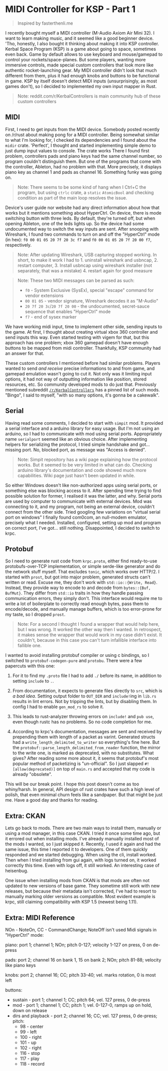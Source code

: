# MIDI Controller for KSP - Part 1

> Inspired by fasterthenli.me

I recently bought myself a MIDI controller (M-Audio Axiom Air Mini 32). I want
to learn making music, and it seemed like a good beginner device. 'Tho,
honestly, I also bought it thinking about making it into KSP controller.
Kerbal Space Program (KSP) is a game about going to space, sometimes even back.
Game by default allows to use keyboard and mouse/gamepad to control your
rockets/space-planes. But some players, wanting more immersive controls, made
special custom controllers that look more like authentic rocket-launching gear.
My MIDI controller didn't look that much different from them, plus it had
enough knobs and buttons to be functional in game. KSP by itself doesn't detect
MIDI inputs (unsurprisingly, as most games don't), so I decided to implemented
my own input mapper in Rust.

> Note: reddit.com/r/KerbalControllers is main community hub of these custom
controllers

## MIDI

First, I need to get inputs from the MIDI device. Somebody posted recently
on /r/rust about making pong for a MIDI controller. Being somewhat similar to
what I'm looking for, I checked its dependencies and I found about
the `midir` crate. 'Perfect', I thought and started implementing simple demo
to just dump input values to console. The crate works There I found first problem,
controllers pads and piano keys had the same channel number, so program
couldn't distinguish them. But one of the programs that come with
the controller, Ableton, had no problem with that. More precisely, it displays
piano key as channel 1 and pads as channel 16. Something funky was going on.

> Note: There seems to be some kind of hang when I Ctrl+C the program, but
using `ctrlc` crate, a `static` `AtomicBool` and checking condition as part
of the main loop resolves the issue.

Device's user guide nor website had any direct information about how that works
but it mentions something about HyperCtrl. On device, there is mode switching
button with three leds. By default, they're turned off, but when opening
Ableton, one of the leds lights up. So the device had some undocumented way to
switch the way inputs are sent. After snooping with Wireshark, I found two
commands to turn on and off the "HyperCtrl" mode (in hex):
`f0 00 01 05 20 7f 20 3c f7` and `f0 00 01 05 20 7f 20 00 f7`, respectively.

> Note: After updating Wireshark, USB capturing stopped working. In short, to
make it work I had to 1. uninstall wireshark and usbncap, 2. restart
computer, 3. Install usbncap using wireshark installer (not separately, that
was a mistake) 4. restart again for good measure

> Note: These two MIDI messages can be parsed as such:
> - `f0` - System Exclusive (SysEx), special "escape" command for vendor
extensions
> - `00 01 05` - vendor signature, Wireshark decodes it as "M-Audio"
> - `20 7f 20 3c`/`20 7f 20 00` - the undocumented, secret-sauce sequence that
enables "HyperCtrl" mode
> - `f7` - end of sysex marker

We have working midi input, time to implement other side, sending inputs to
the game. At first, I thought about creating virtual xbox 360 controller and
send inputs this way. Even started testing with vigem for that, but this
approach has one problem; xbox 360 gamepad doesn't have enough buttons to be
mapped from midi controller. Thankfully, KSP community had an answer for that.

These custom controllers I mentioned before had similar problems. Players
wanted to send *and receive* precise informations to and from game, and gamepad
emulation wasn't going to cut it. Not only was it limiting input options, it
had not way of outputting information like position, stored resources, etc.
So community developed mods to do just that. Previously mentioned subreddit
[`/r/KerbalControllers`](reddit.com/r/KerbalControllers) has a pinned list of
such mods. "Bingo", I said to myself, "with so many options, it's gonna be a
cakewalk".

## Serial

Having read some comments, I decided to start with `simpit` mod. It provided a
serial interface and a arduino library for easy usage. But I'm not using
an arduino, so I had to communicate with mod using serial ports. Appropriately
name `serialport` seemed like an obvious choice. After implementing helpers
for serializing the protocol, I tried simple handshake and got... missing port.
No, blocked port, as message was "Access is denied".

> Note: Simpit repository has a wiki page explaining how the protocol works.
But it seemed to be very limited in what can do. Checking arduino library's
documentation and code showed much more capabilities. Wiki page just hasn't
been updated in while.

So either Windows doesn't like non-authorized apps using serial ports, or
something else was blocking access to it. After spending time trying to find
possible solution for former, I realised it was the latter, and why. Serial
ports are used by computer to communicate with external devices. Mod was
connecting to it, and my program, not being an external device, couldn't
connect from the other side. Tried googling few variations on "virtual serial
port on windows" I finally found com0com, an null-modem emulator, precisely
what I needed. Installed, configured, setting up mod and program on correct
port, I've got... still nothing. Disappointed, I decided to switch to krpc.

## Protobuf

So I need to generate rust code from `krpc.proto`, either find ready-to-use
protobufs-over-TCP implementation, or simple serde-like generator and do the
network stuff myself. That excludes `tonic`, which works over HTTP/2. I started
with `prost`, but got into major problem, generated structs can't
written or read. Excuse me, they don't work with `std::io::{Write, Read}`.
Instead, they provide way to encode to and decode from `bytes::{Buf, BufMut}`.
They differ from `std::io` traits in how they handle passing communication
errors, they simply don't. This interface would require me to write a lot of
boilerplate to correctly read enough bytes, pass them to encode/decode, and
manually manage buffers, which is too error-prone for my taste, so I dropped
`prost`.

> Note: For a second I thought I found a wrapper that would help here, but I
was wrong. It worked the other way then I wanted. In retrospect, it makes sense
the wrapper that would work in my case didn't exist. It couldn't, because
in this case you can't turn infallible interface into fallible one.

I wanted to avoid installing protobuf compiler or using c bindings, so I
switched to `protobuf-codegen-pure` and `protobu`. There were a few papercuts
with this one:

1. For it to find my `.proto` file I had to add `./` before its name, in
addition to setting `include` to `.`.

2. From documentation, it expects to generate files directly to `src`, which
is *a bad idea*. Setting output folder to `OUT_DIR` and `include!`ing
in `lib.rs` results in lint errors. Not by tripping the lints, but by disabling
them. In config I had to enable `gen_mod_rs` to solve it.

3. This leads to rust-analyzer throwing errors on `include!` and `pub use`,
even though rustc has no problems. So no code completion for me.

4. According to krpc's documentation, messages are sent and received by
prepending them with length of a packet as varint. Generated structs had
a `write_length_delimited_to_writer` so everything's fine here. But the
`protobuf::parse_length_delimited_from_reader` function, the mirror to
the write one, is marked as deprecated, with no substitutes. What gives?
After reading some more about it, it seems that protobuf's most popular
method of packetizing is "un-official". So I just slapped
`#![allow(deprecated)]` on top of `main.rs` and accepted that my code is
already "obsolete".

This will be our break point. I hope this post doesn't come as too whiny/harsh.
In general, API design of rust crates have such a high level of polish, that
even minimal churn feels like a sandpaper. But that might be just me. Have a
good day and thanks for reading.

## Extra: CKAN

Lets go back to mods. There are two main ways to install them, manually or
using a mod manager, in this case CKAN. I tried it once some time ago, but it
errored out when installing mods. I've already manually installed most of the
mods I wanted, so I just skipped it. Recently, I used it again and had the same
issue, this time I reported it to developers. One of them quickly responded and
we started debugging. When using the cli, install worked. Then when I tried
installing from gui again, with logs turned on, it worked correctly this time.
Even with logs off, it still worked. An interesting case of heisenbug.

One issue when installing mods from CKAN is that mods are often not updated to
new versions of base game. They sometime still work with new releases, but
because their metadata isn't corrected, I've had to resort to manually marking
older versions as compatible. Most evident example is krpc, still claiming
compatibility with KSP 1.5 (newest being 1.11).

## Extra: MIDI Reference

NOn - NoteOn, CC - CommandChange; NoteOff isn't used
Midi signals in "HyperCtrl" mode:

piano: port 1; channel 1; NOn;
    pitch 0-127; velocity 1-127 on press, 0 on de-press

pads: port 2; channel 16 on bank 1, 15 on bank 2; NOn;
    pitch 81-88; velocity like piano keys

knobs: port 2; channel 16; CC;
    pitch 33-40; vel. marks rotation, 0 is most left

buttons:
 - sustain - port 1; channel 1; CC; pitch 64; vel. 127 press, 0 de-press
 - mod - port 1; channel 1; CC; pitch 1;
    vel. 0-127-0, ramps up on hold, down on release
 - dirs and playback - port 2; channel 16; CC; vel. 127 press, 0 de-press;
    pitch:
     - 98 - center
     - 99 - left
     - 100 - right
     - 101 - up
     - 102 - right
     - 116 - stop
     - 117 - play
     - 118 - record
